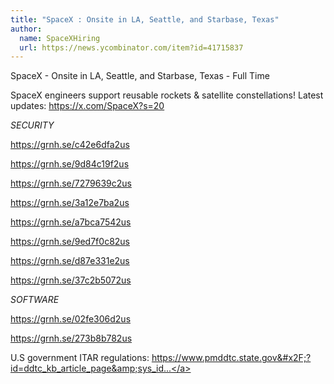 ```yaml
---
title: "SpaceX : Onsite in LA, Seattle, and Starbase, Texas"
author:
  name: SpaceXHiring
  url: https://news.ycombinator.com/item?id=41715837
---
```

SpaceX - Onsite in LA, Seattle, and Starbase, Texas - Full Time

SpaceX engineers support reusable rockets &amp; satellite constellations! Latest updates: <a href="https:&#x2F;&#x2F;x.com&#x2F;SpaceX?s=20" rel="nofollow">https:&#x2F;&#x2F;x.com&#x2F;SpaceX?s=20</a>

*SECURITY*

<a href="https:&#x2F;&#x2F;grnh.se&#x2F;c42e6dfa2us" rel="nofollow">https:&#x2F;&#x2F;grnh.se&#x2F;c42e6dfa2us</a>

<a href="https:&#x2F;&#x2F;grnh.se&#x2F;9d84c19f2us" rel="nofollow">https:&#x2F;&#x2F;grnh.se&#x2F;9d84c19f2us</a>

<a href="https:&#x2F;&#x2F;grnh.se&#x2F;7279639c2us" rel="nofollow">https:&#x2F;&#x2F;grnh.se&#x2F;7279639c2us</a>

<a href="https:&#x2F;&#x2F;grnh.se&#x2F;3a12e7ba2us" rel="nofollow">https:&#x2F;&#x2F;grnh.se&#x2F;3a12e7ba2us</a>

<a href="https:&#x2F;&#x2F;grnh.se&#x2F;a7bca7542us" rel="nofollow">https:&#x2F;&#x2F;grnh.se&#x2F;a7bca7542us</a>

<a href="https:&#x2F;&#x2F;grnh.se&#x2F;9ed7f0c82us" rel="nofollow">https:&#x2F;&#x2F;grnh.se&#x2F;9ed7f0c82us</a>

<a href="https:&#x2F;&#x2F;grnh.se&#x2F;d87e331e2us" rel="nofollow">https:&#x2F;&#x2F;grnh.se&#x2F;d87e331e2us</a>

<a href="https:&#x2F;&#x2F;grnh.se&#x2F;37c2b5072us" rel="nofollow">https:&#x2F;&#x2F;grnh.se&#x2F;37c2b5072us</a>

*SOFTWARE*

<a href="https:&#x2F;&#x2F;grnh.se&#x2F;02fe306d2us" rel="nofollow">https:&#x2F;&#x2F;grnh.se&#x2F;02fe306d2us</a>

<a href="https:&#x2F;&#x2F;grnh.se&#x2F;273b8b782us" rel="nofollow">https:&#x2F;&#x2F;grnh.se&#x2F;273b8b782us</a>

U.S government ITAR regulations: <a href="https:&#x2F;&#x2F;www.pmddtc.state.gov&#x2F;?id=ddtc_kb_article_page&amp;sys_id=24d528fddbfc930044f9ff621f961987" rel="nofollow">https:&#x2F;&#x2F;www.pmddtc.state.gov&#x2F;?id=ddtc_kb_article_page&amp;sys_id...</a>
<JobApplication />
